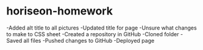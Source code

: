 # horiseon-homework
-Added alt title to all pictures
-Updated title for page
-Unsure what changes to make to CSS sheet
-Created a repository in GitHub
-Cloned folder
-Saved all files
-Pushed changes to GitHub
-Deployed page